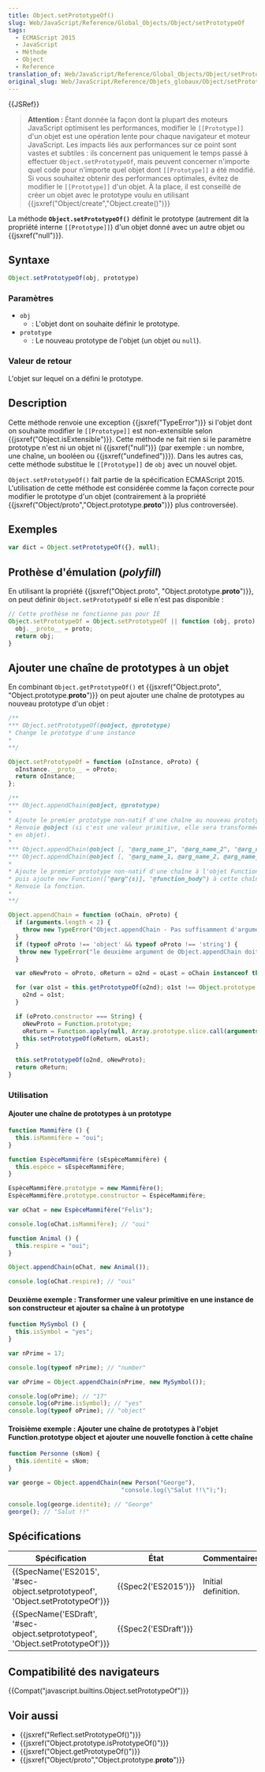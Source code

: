 ```yaml
---
title: Object.setPrototypeOf()
slug: Web/JavaScript/Reference/Global_Objects/Object/setPrototypeOf
tags:
  - ECMAScript 2015
  - JavaScript
  - Méthode
  - Object
  - Reference
translation_of: Web/JavaScript/Reference/Global_Objects/Object/setPrototypeOf
original_slug: Web/JavaScript/Reference/Objets_globaux/Object/setPrototypeOf
---
```

{{JSRef}}

> **Attention :** Étant donnée la façon dont la plupart des moteurs JavaScript optimisent les performances, modifier le `[[Prototype]]` d'un objet est une opération lente pour chaque navigateur et moteur JavaScript. Les impacts liés aux performances sur ce point sont vastes et subtiles : ils concernent pas uniquement le temps passé à effectuer `Object.setPrototypeOf`, mais peuvent concerner n'importe quel code pour n'importe quel objet dont `[[Prototype]]` a été modifié. Si vous souhaitez obtenir des performances optimales, évitez de modifier le `[[Prototype]]` d'un objet. À la place, il est conseillé de créer un objet avec le prototype voulu en utilisant {{jsxref("Object/create","Object.create()")}}

La méthode **`Object.setPrototypeOf()`** définit le prototype (autrement dit la propriété interne `[[Prototype]]`) d'un objet donné avec un autre objet ou {{jsxref("null")}}.

## Syntaxe

```js
Object.setPrototypeOf(obj, prototype)
```

### Paramètres

- `obj`
  - : L'objet dont on souhaite définir le prototype.
- `prototype`
  - : Le nouveau prototype de l'objet (un objet ou `null`).

### Valeur de retour

L'objet sur lequel on a défini le prototype.

## Description

Cette méthode renvoie une exception {{jsxref("TypeError")}} si l'objet dont on souhaite modifier le `[[Prototype]]` est non-extensible selon {{jsxref("Object.isExtensible")}}.  Cette méthode ne fait rien si le paramètre prototype n'est ni un objet ni {{jsxref("null")}} (par exemple : un nombre, une chaîne, un booléen ou {{jsxref("undefined")}}).  Dans les autres cas, cette méthode substitue le `[[Prototype]]` de `obj` avec un nouvel objet.

`Object.setPrototypeOf()` fait partie de la spécification ECMAScript 2015. L'utilisation de cette méthode est considérée comme la façon correcte pour modifier le prototype d'un objet (contrairement à la propriété {{jsxref("Object/proto","Object.prototype.__proto__")}} plus controversée).

## Exemples

```js
var dict = Object.setPrototypeOf({}, null);
```

## Prothèse d'émulation (_polyfill_)

En utilisant la propriété {{jsxref("Object.proto", "Object.prototype.__proto__")}}, on peut définir `Object.setPrototypeOf` si elle n'est pas disponible :

```js
// Cette prothèse ne fonctionne pas pour IE
Object.setPrototypeOf = Object.setPrototypeOf || function (obj, proto) {
  obj.__proto__ = proto;
  return obj;
}
```

## Ajouter une chaîne de prototypes à un objet

En combinant `Object.getPrototypeOf()` et {{jsxref("Object.proto", "Object.prototype.__proto__")}} on peut ajouter une chaîne de prototypes au nouveau prototype d'un objet :

```js
/**
*** Object.setPrototypeOf(@object, @prototype)
* Change le prototype d'une instance
*
**/

Object.setPrototypeOf = function (oInstance, oProto) {
  oInstance.__proto__ = oProto;
  return oInstance;
};

/**
*** Object.appendChain(@object, @prototype)
*
* Ajoute le premier prototype non-natif d'une chaîne au nouveau prototype.
* Renvoie @object (si c'est une valeur primitive, elle sera transformée
* en objet).
*
*** Object.appendChain(@object [, "@arg_name_1", "@arg_name_2", "@arg_name_3", "..."], "@function_body")
*** Object.appendChain(@object [, "@arg_name_1, @arg_name_2, @arg_name_3, ..."], "@function_body")
*
* Ajoute le premier prototype non-natif d'une chaîne à l'objet Function.prototype
* puis ajoute new Function(["@arg"(s)], "@function_body") à cette chaîne.
* Renvoie la fonction.
*
**/

Object.appendChain = function (oChain, oProto) {
  if (arguments.length < 2) {
    throw new TypeError("Object.appendChain - Pas suffisamment d'arguments");
  }
  if (typeof oProto !== 'object' && typeof oProto !== 'string') {
   throw new TypeError("le deuxième argument de Object.appendChain doit être un objet ou une chaîne");
  }

  var oNewProto = oProto, oReturn = o2nd = oLast = oChain instanceof this ? oChain : new oChain.constructor(oChain);

  for (var o1st = this.getPrototypeOf(o2nd); o1st !== Object.prototype && o1st !== Function.prototype; o1st = this.getPrototypeOf(o2nd)) {
    o2nd = o1st;
  }

  if (oProto.constructor === String) {
    oNewProto = Function.prototype;
    oReturn = Function.apply(null, Array.prototype.slice.call(arguments, 1));
    this.setPrototypeOf(oReturn, oLast);
  }

  this.setPrototypeOf(o2nd, oNewProto);
  return oReturn;
}
```

### Utilisation

#### Ajouter une chaîne de prototypes à un prototype

```js
function Mammifère () {
  this.isMammifère = "oui";
}

function EspèceMammifère (sEspèceMammifère) {
  this.espèce = sEspèceMammifère;
}

EspèceMammifère.prototype = new Mammifère();
EspèceMammifère.prototype.constructor = EspèceMammifère;

var oChat = new EspèceMammifère("Felis");

console.log(oChat.isMammifère); // "oui"

function Animal () {
  this.respire = "oui";
}

Object.appendChain(oChat, new Animal());

console.log(oChat.respire); // "oui"
```

#### Deuxième exemple : Transformer une valeur primitive en une instance de son constructeur et ajouter sa chaîne à un prototype

```js
function MySymbol () {
  this.isSymbol = "yes";
}

var nPrime = 17;

console.log(typeof nPrime); // "number"

var oPrime = Object.appendChain(nPrime, new MySymbol());

console.log(oPrime); // "17"
console.log(oPrime.isSymbol); // "yes"
console.log(typeof oPrime); // "object"
```

#### Troisième exemple : Ajouter une chaîne de prototypes à l'objet Function.prototype object et ajouter une nouvelle fonction à cette chaîne

```js
function Personne (sNom) {
  this.identité = sNom;
}

var george = Object.appendChain(new Person("George"),
                                "console.log(\"Salut !!\");");

console.log(george.identité); // "George"
george(); // "Salut !!"
```

## Spécifications

| Spécification                                                                                            | État                         | Commentaires        |
| -------------------------------------------------------------------------------------------------------- | ---------------------------- | ------------------- |
| {{SpecName('ES2015', '#sec-object.setprototypeof', 'Object.setPrototypeOf')}} | {{Spec2('ES2015')}}     | Initial definition. |
| {{SpecName('ESDraft', '#sec-object.setprototypeof', 'Object.setPrototypeOf')}} | {{Spec2('ESDraft')}} |                     |

## Compatibilité des navigateurs

{{Compat("javascript.builtins.Object.setPrototypeOf")}}

## Voir aussi

- {{jsxref("Reflect.setPrototypeOf()")}}
- {{jsxref("Object.prototype.isPrototypeOf()")}}
- {{jsxref("Object.getPrototypeOf()")}}
- {{jsxref("Object/proto","Object.prototype.__proto__")}}
